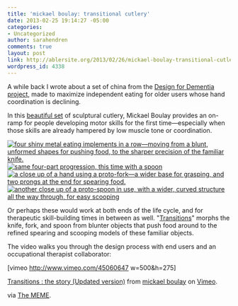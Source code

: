 ```yaml
---
title: 'mickael boulay: transitional cutlery'
date: 2013-02-25 19:14:27 -05:00
categories:
- Uncategorized
author: sarahendren
comments: true
layout: post
link: http://ablersite.org/2013/02/26/mickael-boulay-transitional-cutlery/
wordpress_id: 4338
---
```


A while back I wrote about a set of china from the [Design for Dementia project](http://www.hhc.rca.ac.uk/2988-3029/all/1/Design-and-Dementia.aspx#), made to maximize independent eating for older users whose hand coordination is declining.

In this [beautiful set](http://mickaelboulay.fr/index.php?/menu/transitions/) of sculptural cutlery, Mickael Boulay provides an on-ramp for people developing motor skills for the first time—especially when those skills are already hampered by low muscle tone or coordination.

[![four shiny metal eating implements in a row—moving from a blunt, unformed shapes for pushing food, to the sharper precision of the familiar knife.](http://ablersite.files.wordpress.com/2013/02/61_transitionsknifemickael-boulay-yweb.jpg)](http://ablersite.files.wordpress.com/2013/02/61_transitionsknifemickael-boulay-yweb.jpg) [![same four-part progression, this time with a spoon](http://ablersite.files.wordpress.com/2013/02/61_transitionsspoonmickael-boulayweb.jpg)](http://ablersite.files.wordpress.com/2013/02/61_transitionsspoonmickael-boulayweb.jpg) [![a close up of a hand using a proto-fork—a wider base for grasping, and two prongs at the end for spearing food.](http://ablersite.files.wordpress.com/2013/02/61_transition2web.jpg)](http://ablersite.files.wordpress.com/2013/02/61_transition2web.jpg) [![another close up of a proto-spoon in use, with a wider, curved structure all the way through, for easy scooping](http://ablersite.files.wordpress.com/2013/02/61_transition3web.jpg)](http://ablersite.files.wordpress.com/2013/02/61_transition3web.jpg)

Or perhaps these would work at both ends of the life cycle, and for therapeutic skill-building times in between as well. "[Transitions](http://mickaelboulay.fr/index.php?/menu/transitions/)" morphs the knife, fork, and spoon from blunter objects that push food around to the refined spearing and scooping models of these familiar objects.

The video walks you through the design process with end users and an occupational therapist collaborator:

[vimeo http://www.vimeo.com/45060647 w=500&h=275]

[Transitions : the story (Updated version)](http://vimeo.com/45060647) from [mickael boulay](http://vimeo.com/mickaelboulay) on [Vimeo](http://vimeo.com).

via [The MEME](http://pinterest.com/mememachine/dis-ability/).
